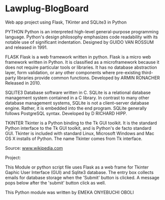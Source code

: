 # Lawplug-BlogBoard
Web app project using Flask, TKinter and SQLite3 in Python

PYTHON
Python is an interpreted high-level general-purpose programming language. Python's design philosophy emphasizes code readability with its notable use of significant indentation. Designed by GUIDO VAN ROSSUM and released in 1991.

FLASK
Flask is a web framework written in python. Flask is a micro web framework written in Python. It is classified as a microframework because it does not require particular tools or libraries. It has no database abstraction layer, form validation, or any other components where pre-existing third-party libraries provide common functions. Developed by ARMIN RONACHER Released in 2010.

SQLITE3
Database software written in C. SQLite is a relational database management system contained in a C library. In contrast to many other database management systems, SQLite is not a client–server database engine. Rather, it is embedded into the end program. SQLite generally follows PostgreSQL syntax. Developed by D RICHARD HIPP.

TKINTER
Tkinter is a Python binding to the Tk GUI toolkit. It is the standard Python interface to the Tk GUI toolkit, and is Python's de facto standard GUI. Tkinter is included with standard Linux, Microsoft Windows and Mac OS X installs of Python. The name Tkinter comes from Tk interface. 

Source: www.wikipedia.com 

Project: 

This Module or python script file uses Flask as a web frame for Tkinter Gaphic User Interface (GUI) and Sqlite3 database. The entry box collects emails for database storage when the 'Submit' button is clicked. A message pops below after the 'submit' button click as well.

This Python module was written by EMEKA ONYEBUCHI OBOLI

